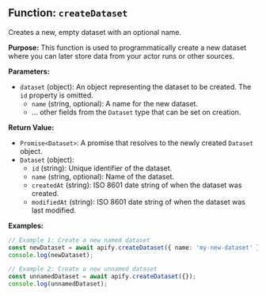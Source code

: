 ## Function: `createDataset`

Creates a new, empty dataset with an optional name.

**Purpose:**
This function is used to programmatically create a new dataset where you can later store data from your actor runs or other sources.

**Parameters:**
- `dataset` (object): An object representing the dataset to be created. The `id` property is omitted.
  - `name` (string, optional): A name for the new dataset.
  - ... other fields from the `Dataset` type that can be set on creation.

**Return Value:**
- `Promise<Dataset>`: A promise that resolves to the newly created `Dataset` object.
- `Dataset` (object):
  - `id` (string): Unique identifier of the dataset.
  - `name` (string, optional): Name of the dataset.
  - `createdAt` (string): ISO 8601 date string of when the dataset was created.
  - `modifiedAt` (string): ISO 8601 date string of when the dataset was last modified.

**Examples:**

```typescript
// Example 1: Create a new named dataset
const newDataset = await apify.createDataset({ name: 'my-new-dataset' });
console.log(newDataset);

// Example 2: Create a new unnamed dataset
const unnamedDataset = await apify.createDataset({});
console.log(unnamedDataset);
```